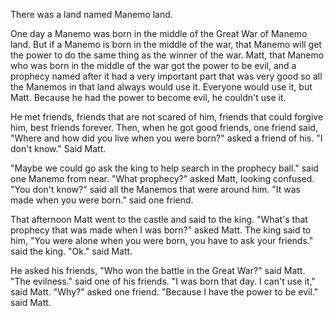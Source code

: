 There was a land named Manemo land.

One day a Manemo was born in the middle of the Great War of Manemo
land. But if a Manemo is born in the middle of the war, that Manemo
will get the power to do the same thing as the winner of the
war. Matt, that Manemo who was born in the middle of the war got the
power to be evil, and a prophecy named after it had a very important
part that was very good so all the Manemos in that land always would
use it. Everyone would use it, but Matt. Because he had the power to
become evil, he couldn't use it.

He met friends, friends that are not scared of him, friends that could
forgive him, best friends forever. Then, when he got good friends, one
friend said, "Where and how did you live when you were born?" asked a
friend of his. "I don't know." Said Matt.

"Maybe we could go ask the king to help search in the prophecy ball."
said one Manemo from near. "What prophecy?" asked Matt, looking
confused. "You don't know?" said all the Manemos that were around him.
"It was made when you were born." said one friend.

That afternoon Matt went to the castle and said to the king. "What's
that prophecy that was made when I was born?" asked Matt. The king
said to him, "You were alone when you were born, you have to ask your
friends." said the king. "Ok." said Matt.

He asked his friends, "Who won the battle in the Great War?" said
Matt. "The evilness." said one of his friends. "I was born that day. I
can't use it," said Matt. "Why?" asked one friend. "Because I have the
power to be evil." said Matt.
